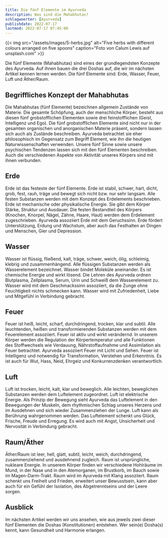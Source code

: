 ```yaml
---
title: Die fünf Elemente im Ayurveda
description: Was sind die Mahabhutas?
schlagwoerter: [Ayurveda]
publishdate: 2022-07-17
lastmod: 2022-07-17 07:45:00
---
```


{{< img src="/assets/images/5-herbs.jpg" alt="Five herbs with different colours arranged on five spoons" caption="Foto von Calum Lewis auf unsplash.com" >}}

Die fünf Elemente (Mahabhutas) sind eines der grundlegendsten Konzepte des Ayurveda. Auf ihnen bauen die drei Doshas auf, die wir im nächsten Artikel kennen lernen werden. Die fünf Elemente sind: Erde, Wasser, Feuer, Luft und Äther/Raum. 


## Begriffliches Konzept der Mahabhutas

Die Mahabhutas (fünf Elemente) bezeichnen allgemein Zustände von Materie. Die gesamte Schöpfung, auch der menschliche Körper, besteht aus diesen fünf grobstofflichen Elementen sowie drei feinstofflichen (Geist, Intelligenz und Ego). Die fünf grobstofflichen Elemente sind nicht nur in der gesamten organischen und anorganischen Materie präsent, sondern lassen sich auch als Zustände beschreiben. Ayurveda betrachtet sie eher philosophisch im Gegensatz zum Begriff Element, wie ihn die heutigen Naturwissenschaften verwenden. Unsere fünf Sinne sowie unsere psychischen Tendenzen lassen sich mit den fünf Elementen beschreiben. Auch die verschiedenen Aspekte von Aktivität unseres Körpers sind mit ihnen verbunden.


## Erde

Erde ist das festeste der fünf Elemente. Erde ist stabil, schwer, hart, dicht, grob, fest, rauh, träge und bewegt sich nicht bzw. nur sehr langsam. Alle festen Substanzen werden mit dem Konzept des Erdelements beschrieben. Erde ist mechanische oder physikalische Energie. Sie gibt dem Körper Stärke, Struktur und Ausdauer. Die festen Bestandteil des Körpers (Knochen, Knorpel, Nägel, Zähne, Haare, Haut) werden dem Erdelement zugeschrieben. Ayurveda assoziiert Erde mit dem Geruchssinn. Erde fördert Unterstützung, Erdung und Wachstum, aber auch das Festhalten an Dingen und Menschen, Gier und Depression.


## Wasser

Wasser ist flüssig, fließend, kalt, träge, schwer, weich, ölig, schleimig, klebrig und zusammenhängend. Alle flüssigen Substanzen werden als Wasserelement bezeichnet. Wasser bindet Moleküle aneinander. Es ist chemische Energie und wirkt lösend.  Die Lehren des Ayurveda ordnen Blutplasma, Zellplasma, Serum, Urin und Schweiß dem Wasserelement zu. Wasser wird mit dem Geschmackssinn assoziiert, da die Zunge ohne Feuchtigkeit nichts schmecken kann. Wasser wird mit Zufriedenheit, Liebe und Mitgefühl in Verbindung gebracht.


## Feuer

Feuer ist heiß, leicht, scharf, durchdringend, trocken, klar und subtil. Alle leuchtenden, heißen und transformierenden Substanzen werden mit dem Feuerelement assoziiert. Feuer ist aktiv und wirkt verändernd. In unserem Körper werden die Regulation der Körpertemperatur und alle Funktionen des Stoffwechsels wie Verdauung, Nährstoffaufnahme und Assimilation als Feuer betrachtet. Ayurveda assoziiert Feuer mit Licht und Sehen. Feuer ist Intelligenz und notwendig für Transformation, Verstehen und Erkenntnis. Es ist auch für Wut, Hass, Neid, Ehrgeiz und Konkurrenzdenken verantwortlich. 


## Luft

Luft ist trocken, leicht, kalt, klar und beweglich. Alle leichten, beweglichen Substanzen werden dem Luftelement zugeordnet. Luft ist elektrische Energie. Als Prinzip der Bewegung sieht Ayurveda das Luftelement in den Bewegungen der Muskeln, dem rhythmischen Schlag unseres Herzens und im Ausdehnen und sich wieder Zusammenziehen der Lunge. Luft kann als Berührung wahrgenommen werden. Das Luftelement schenkt uns Glück, Frische, Freude und Erregung. Es wird auch mit Angst, Unsicherheit und Nervosität in Verbindung gebracht.


## Raum/Äther

Äther/Raum ist leer, hell, glatt, subtil, leicht, weich, durchdringend, zusammenziehend und ausdehnend zugleich. Raum ist ursprüngliche, nukleare Energie. In unserem Körper finden wir verschiedene Hohlräume im Mund, in der Nase und in den Atemorganen, im Brustkorb, im Bauch sowie im Magen-Darm-Trakt. Raum wird im Ayurveda mit Klang assoziiert. Raum schenkt uns Freiheit und Frieden, erweitert unser Bewusstsein, kann aber auch für ein Gefühl der Isolation, des Abgetrenntseins und der Leere sorgen.

## Ausblick

Im nächsten Artikel werden wir uns ansehen, wie aus jeweils zwei dieser fünf Elementen die Doshas (Konstitutionen) entstehen. Wer sein(e) Dosha(s) kennt, kann Gesundheit und Harmonie erlangen.